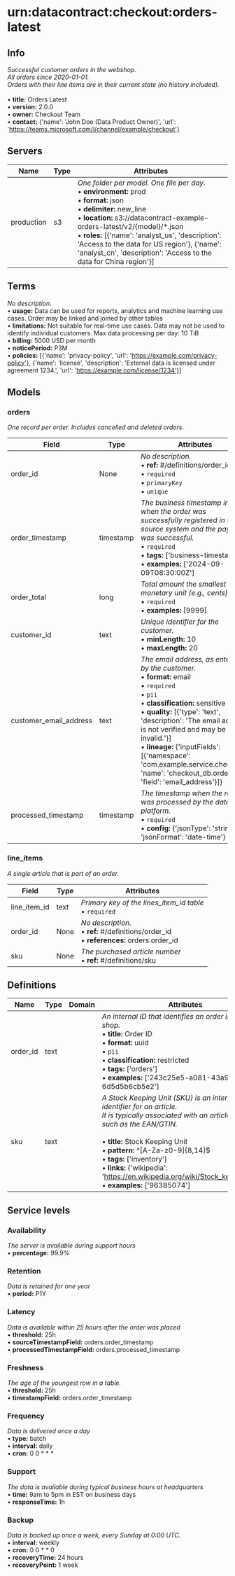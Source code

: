 # urn:datacontract:checkout:orders-latest
## Info
*Successful customer orders in the webshop. <br>All orders since 2020-01-01. <br>Orders with their line items are in their current state (no history included).<br>*<br>• **title:** Orders Latest<br>• **version:** 2.0.0<br>• **owner:** Checkout Team<br>• **contact:** {'name': 'John Doe (Data Product Owner)', 'url': 'https://teams.microsoft.com/l/channel/example/checkout'}

## Servers
| Name | Type | Attributes |
| ---- | ---- | ---------- |
| production | s3 | *One folder per model. One file per day.*<br>• **environment:** prod<br>• **format:** json<br>• **delimiter:** new_line<br>• **location:** s3://datacontract-example-orders-latest/v2/{model}/*.json<br>• **roles:** [{'name': 'analyst_us', 'description': 'Access to the data for US region'}, {'name': 'analyst_cn', 'description': 'Access to the data for China region'}] |

## Terms
*No description.*<br>• **usage:** Data can be used for reports, analytics and machine learning use cases.
Order may be linked and joined by other tables
<br>• **limitations:** Not suitable for real-time use cases.
Data may not be used to identify individual customers.
Max data processing per day: 10 TiB
<br>• **billing:** 5000 USD per month<br>• **noticePeriod:** P3M<br>• **policies:** [{'name': 'privacy-policy', 'url': 'https://example.com/privacy-policy'}, {'name': 'license', 'description': 'External data is licensed under agreement 1234.', 'url': 'https://example.com/license/1234'}]

## Models
### orders
*One record per order. Includes cancelled and deleted orders.*

| Field | Type | Attributes |
| ----- | ---- | ---------- |
|  order_id | None | *No description.*<br>• **ref:** #/definitions/order_id<br>• `required`<br>• `primaryKey`<br>• `unique` |
|  order_timestamp | timestamp | *The business timestamp in UTC when the order was successfully registered in the source system and the payment was successful.*<br>• `required`<br>• **tags:** ['business-timestamp']<br>• **examples:** ['2024-09-09T08:30:00Z'] |
|  order_total | long | *Total amount the smallest monetary unit (e.g., cents).*<br>• `required`<br>• **examples:** [9999] |
|  customer_id | text | *Unique identifier for the customer.*<br>• **minLength:** 10<br>• **maxLength:** 20 |
|  customer_email_address | text | *The email address, as entered by the customer.*<br>• **format:** email<br>• `required`<br>• `pii`<br>• **classification:** sensitive<br>• **quality:** [{'type': 'text', 'description': 'The email address is not verified and may be invalid.'}]<br>• **lineage:** {'inputFields': [{'namespace': 'com.example.service.checkout', 'name': 'checkout_db.orders', 'field': 'email_address'}]} |
|  processed_timestamp | timestamp | *The timestamp when the record was processed by the data platform.*<br>• `required`<br>• **config:** {'jsonType': 'string', 'jsonFormat': 'date-time'} |
### line_items
*A single article that is part of an order.*

| Field | Type | Attributes |
| ----- | ---- | ---------- |
|  line_item_id | text | *Primary key of the lines_item_id table*<br>• `required` |
|  order_id | None | *No description.*<br>• **ref:** #/definitions/order_id<br>• **references:** orders.order_id |
|  sku | None | *The purchased article number*<br>• **ref:** #/definitions/sku |

## Definitions
| Name | Type | Domain | Attributes |
| ---- | ---- | ------ | ---------- |
| order_id | text |  | *An internal ID that identifies an order in the online shop.*<br>• **title:** Order ID<br>• **format:** uuid<br>• `pii`<br>• **classification:** restricted<br>• **tags:** ['orders']<br>• **examples:** ['243c25e5-a081-43a9-aeab-6d5d5b6cb5e2'] |
| sku | text |  | *A Stock Keeping Unit (SKU) is an internal unique identifier for an article. <br>It is typically associated with an article's barcode, such as the EAN/GTIN.<br>*<br>• **title:** Stock Keeping Unit<br>• **pattern:** ^[A-Za-z0-9]{8,14}$<br>• **tags:** ['inventory']<br>• **links:** {'wikipedia': 'https://en.wikipedia.org/wiki/Stock_keeping_unit'}<br>• **examples:** ['96385074'] |

## Service levels

### Availability
*The server is available during support hours*<br>• **percentage:** 99.9%

### Retention
*Data is retained for one year*<br>• **period:** P1Y

### Latency
*Data is available within 25 hours after the order was placed*<br>• **threshold:** 25h<br>• **sourceTimestampField:** orders.order_timestamp<br>• **processedTimestampField:** orders.processed_timestamp

### Freshness
*The age of the youngest row in a table.*<br>• **threshold:** 25h<br>• **timestampField:** orders.order_timestamp

### Frequency
*Data is delivered once a day*<br>• **type:** batch<br>• **interval:** daily<br>• **cron:** 0 0 * * *

### Support
*The data is available during typical business hours at headquarters*<br>• **time:** 9am to 5pm in EST on business days<br>• **responseTime:** 1h

### Backup
*Data is backed up once a week, every Sunday at 0:00 UTC.*<br>• **interval:** weekly<br>• **cron:** 0 0 * * 0<br>• **recoveryTime:** 24 hours<br>• **recoveryPoint:** 1 week
